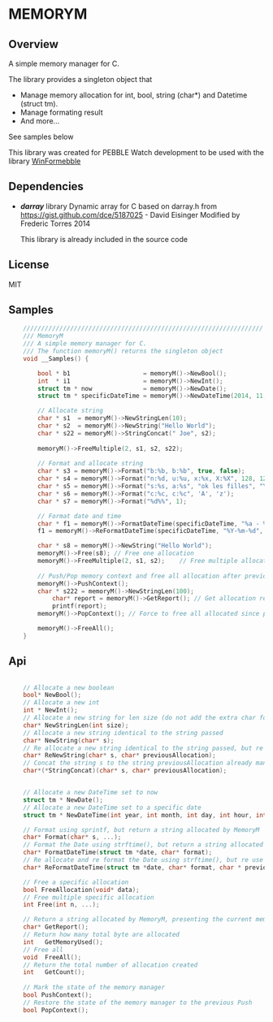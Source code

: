 MEMORYM
=======

## Overview

A simple memory manager for C.

The library provides a singleton object that 
- Manage memory allocation for int, bool, string (char*) and Datetime (struct tm).
- Manage formating result
- And more...

See samples below

This library was created for PEBBLE Watch development to be used with the library [WinFormebble](https://github.com/fredericaltorres/WinFormebble)

## Dependencies

- ***darray*** library
    Dynamic array for C based on darray.h from https://gist.github.com/dce/5187025 - David Eisinger
    Modified by Frederic Torres 2014

    This library is already included in the source code

## License

MIT



## Samples

```C
    //////////////////////////////////////////////////////////////////
    /// MemoryM 
    /// A simple memory manager for C.
    /// The function memoryM() returns the singleton object
    void __Samples() {

        bool * b1                    = memoryM()->NewBool();
        int  * i1                    = memoryM()->NewInt();
        struct tm * now              = memoryM()->NewDate();
        struct tm * specificDateTime = memoryM()->NewDateTime(2014, 11, 22, 1, 2, 3);

        // Allocate string
        char * s1  = memoryM()->NewStringLen(10);    
        char * s2  = memoryM()->NewString("Hello World");
        char * s22 = memoryM()->StringConcat(" Joe", s2);
        
        memoryM()->FreeMultiple(2, s1, s2, s22);
    
        // Format and allocate string
        char * s3 = memoryM()->Format("b:%b, b:%b", true, false);
        char * s4 = memoryM()->Format("n:%d, u:%u, x:%x, X:%X", 128, 128, 128, 128);
        char * s5 = memoryM()->Format("s:%s, a:%s", "ok les filles", "Yes");
        char * s6 = memoryM()->Format("c:%c, c:%c", 'A', 'z');
        char * s7 = memoryM()->Format("%d%%", 1);

        // Format date and time
        char * f1 = memoryM()->FormatDateTime(specificDateTime, "%a - %b %d");
        f1 = memoryM()->ReFormatDateTime(specificDateTime, "%Y-%m-%d", f1);

        char * s8 = memoryM()->NewString("Hello World");
        memoryM()->Free(s8); // Free one allocation
        memoryM()->FreeMultiple(2, s1, s2);    // Free multiple allocation
        
        // Push/Pop memory context and free all allocation after previous Push
        memoryM()->PushContext();
        char * s222 = memoryM()->NewStringLen(100);
            char* report = memoryM()->GetReport(); // Get allocation report
            printf(report);
        memoryM()->PopContext(); // Force to free all allocated since previous push

        memoryM()->FreeAll();
    }


```

## Api

```C
   
    // Allocate a new boolean
    bool* NewBool();
    // Allocate a new int
    int * NewInt();
    // Allocate a new string for len size (do not add the extra char for the \0)
    char* NewStringLen(int size);
    // Allocate a new string identical to the string passed
    char* NewString(char* s);
    // Re allocate a new string identical to the string passed, but re use the internal MemoryAllocation object
    char* ReNewString(char* s, char* previousAllocation);
    // Concat the string s to the string previousAllocation already managed by MemoryM 
    char*(*StringConcat)(char* s, char* previousAllocation);


    // Allocate a new DateTime set to now
    struct tm * NewDate();
    // Allocate a new DateTime set to a specific date
    struct tm * NewDateTime(int year, int month, int day, int hour, int minutes, int seconds);

    // Format using sprintf, but return a string allocated by MemoryM
    char* Format(char* s, ...);
    // Format the Date using strftime(), but return a string allocated by MemoryM
    char* FormatDateTime(struct tm *date, char* format);
    // Re allocate and re format the Date using strftime(), but re use the internal MemoryAllocation object
    char* ReFormatDateTime(struct tm *date, char* format, char * previousAllocation);

    // Free a specific allocation
    bool FreeAllocation(void* data);
    // Free multiple specific allocation
    int Free(int n, ...);

    // Return a string allocated by MemoryM, presenting the current memory allocation
    char* GetReport();
    // Return how many total byte are allocated
    int   GetMemoryUsed();
    // Free all
    void  FreeAll();
    // Return the total number of allocation created
    int   GetCount();
    
    // Mark the state of the memory manager
    bool PushContext();
    // Restore the state of the memory manager to the previous Push
    bool PopContext();

```